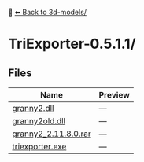 📁 [⬅ Back to 3d-models/](../README.md)

# TriExporter-0.5.1.1/

## Files

| Name | Preview |
|------|---------|
| [granny2.dll](./granny2.dll) | — |
| [granny2old.dll](./granny2old.dll) | — |
| [granny2_2.11.8.0.rar](./granny2_2.11.8.0.rar) | — |
| [triexporter.exe](./triexporter.exe) | — |